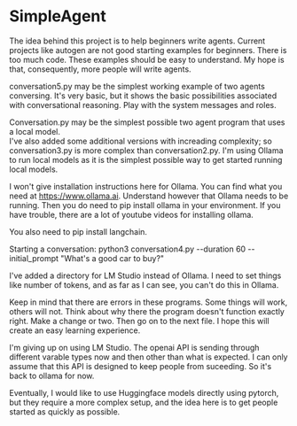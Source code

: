 # SimpleAgent

The idea behind this project is to help beginners write agents.  Current projects like autogen are not good starting examples for beginners.  There is too much code.  These examples should be easy to understand.  My hope is that, consequently, more people will write agents.

conversation5.py may be the simplest working example of two agents conversing.  It's very basic, but it shows the basic possibilities associated with conversational reasoning.  Play with the system messages and roles.

Conversation.py may be the simplest possible two agent program that uses a local model.  
I've also added some additional versions with increading complexity; so conversation3.py is more complex than conversation2.py. I'm using Ollama to run local models as it is the simplest possible way to get started running local models.  

I won't give installation instructions here for Ollama.  You can find what you need at https://www.ollama.ai.  Understand however that Ollama needs to be running.  Then you do need to pip install ollama in your environment. If you have trouble, there are a lot of youtube videos for installing ollama.  

You also need to pip install langchain.

Starting a conversation:  python3 conversation4.py --duration 60 --initial_prompt "What's a good car to buy?"  

I've added a directory for LM Studio instead of Ollama. I need to set things like number of tokens, and as far as I can see, you can't do this in Ollama.  

Keep in mind that there are errors in these programs.  Some things will work, others will not.  Think about why there the program doesn't function exactly right.  Make a change or two.  Then go on to the next file.  I hope this will create an easy learning experience.   

I'm giving up on using LM Studio.  The openai API is sending through different varable types now and then other than what is expected. I can only assume that this API is designed to keep people from suceeding.  So it's back to ollama for now.

Eventually, I would like to use Huggingface models directly using pytorch, but they require a more complex setup, and the idea here is to get people started as quickly as possible.     
